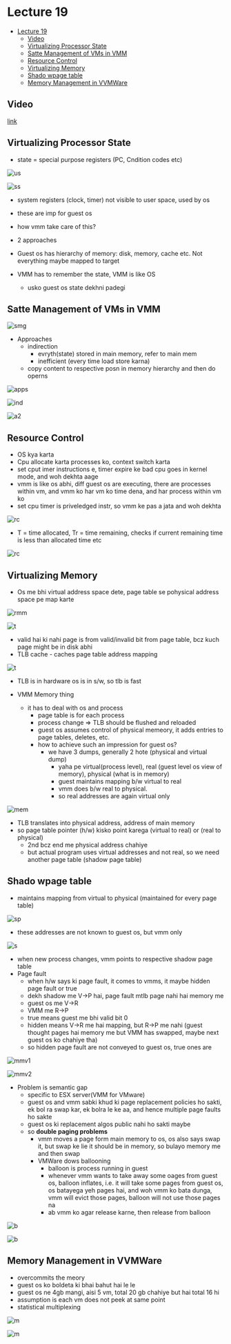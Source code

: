 # Lecture 19

- [Lecture 19](#lecture-19)
  - [Video](#video)
  - [Virtualizing Processor State](#virtualizing-processor-state)
  - [Satte Management of VMs in VMM](#satte-management-of-vms-in-vmm)
  - [Resource Control](#resource-control)
  - [Virtualizing Memory](#virtualizing-memory)
  - [Shado wpage table](#shado-wpage-table)
  - [Memory Management in VVMWare](#memory-management-in-vvmware)

## Video

[link](https://drive.google.com/file/d/1SKCtMYQLaA9K2AyGvK43ZhoabyDOv-tV/view)

## Virtualizing Processor State

- state = special purpose registers (PC, Cndition codes etc)

![us](us.png)

![ss](srs.png)

- system registers (clock, timer) not visible to user space, used by os
- these are imp for guest os
- how vmm take care of this?
- 2 approaches

- Guest os has hierarchy of memory: disk, memory, cache etc. Not everything maybe mapped to target
- VMM has to remember the state, VMM is like OS
  - usko guest os state dekhni padegi

## Satte Management of VMs in VMM

![smg](smg1.png)

- Approaches
  - indirection
    - evryth(state) stored in main memory, refer to main mem
    - inefficient (every time load store karna)
  - copy content to respective posn in memory hierarchy and then do operns

![apps]((state))

![ind](ind.png)

![a2](app2.png)

## Resource Control

- OS kya karta
- Cpu allocate karta processes ko, context switch karta
- set cput imer instructions e, timer expire ke bad cpu goes in kernel mode, and woh dekhta aage
- vmm is like os abhi, diff guest os are executing, there are processes within vm, and vmm ko har vm ko time dena, and har process within vm ko
- set cpu timer is priveledged instr, so vmm ke pas a jata and woh dekhta

![rc](rc1.png)

- T = time allocated, Tr = time remaining, checks if current remaining time is less than allocated time etc

![rc](rc2.png)

## Virtualizing Memory

- Os me bhi virtual address space dete, page table se pohysical address space pe map karte

![rmm](rmms.png)

![t](rmpt.png)

- valid hai ki nahi page is from valid/invalid bit from page table, bcz kuch page might be in disk abhi
- TLB cache - caches page table address mapping

![t](tlb.png)

- TLB is in hardware os is in s/w, so tlb is fast

- VMM Memory thing
  - it has to deal with os and process
    - page table is for each process
    - process change => TLB should be flushed and reloaded
    - guest os assumes control of physical memeory, it adds entries to page tables, deletes, etc.
    - how to achieve such an impression for guest os?
      - we have 3 dumps, generally 2 hote (physical and virtual dump)
        - yaha pe virtual(process level), real (guest level os view of memory), physical (what is in memory)
        - guest maintains mapping b/w virtual to real
        - vmm does b/w real to physical.
        - so real addresses are again virtual only

![mem](mem.png)

- TLB translates into physical address, address of main memory
- so page table pointer (h/w) kisko point karega (virtual to real) or (real to physical)
  - 2nd bcz end me physical address chahiye
  - but actual program uses virtual addresses and not real, so we need another page table (shadow page table)

## Shado wpage table

- maintains mapping from virtual to physical (maintained for every page table)

![sp](spt.png)

- these addresses are not known to guest os, but vmm only

![s](spt2.png)

- when new process changes, vmm points to respective shadow page table
- Page fault
  - when h/w says ki page fault, it comes to vmms, it maybe hidden page fault or true
  - dekh shadow me V->P hai, page fault mtlb page nahi hai memory me
  - guest os me V->R
  - VMM me R->P
  - true means guest me bhi valid bit 0
  - hidden means V->R me hai mapping, but R->P me nahi (guest thought pages hai memory me but VMM has swapped, maybe next guest os ko chahiye tha)
  - so hidden page fault are not conveyed to guest os, true ones are

![mmv1](mmv1.png)
 
![mmv2](mmv2.png)

- Problem is semantic gap
  - specific to ESX server(VMM for VMware)
  - guest os and vmm sabki khud ki page replacement policies ho sakti, ek bol ra swap kar, ek bolra le ke aa, and hence multiple page faults ho sakte
  - guest os ki replacement algos public nahi ho sakti maybe
  - so **double paging problems**
    - vmm moves a page form main memory to os, os also says swap it, but swap ke lie it should be in memory, so bulayo memory me and then swap
    - VMWare dows ballooning
      - balloon is process running in guest
      - whenever vmm wants to take away some oages from guest os, balloon inflates, i.e. it will take some pages from guest os, os batayega yeh pages hai, and woh vmm ko bata dunga, vmm will evict those pages, balloon will not use those pages na
      - ab vmm ko agar release karne, then release from balloon

![b](b1.png)

![b](b2.png)

## Memory Management in VVMWare

- overcommits the meory
- guest os ko boldeta ki bhai bahut hai le le
- guest os ne 4gb mangi, aisi 5 vm, total 20 gb chahiye but hai total 16 hi
- assumption is each vm does not peek at same point
- statistical multiplexing

![m](mm1.png)

![m](mm2.png)
